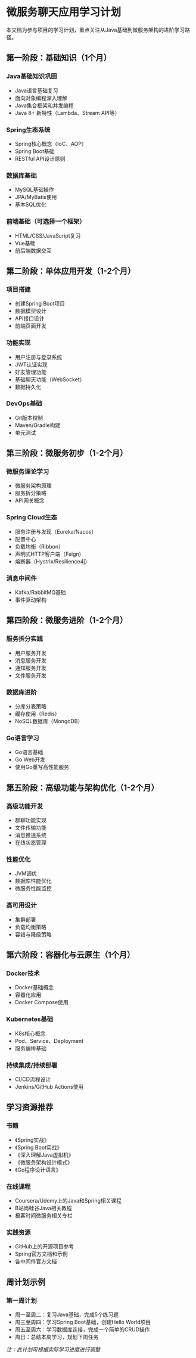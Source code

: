 # 微服务聊天应用学习计划

本文档为参与项目的学习计划，重点关注从Java基础到微服务架构的进阶学习路径。

## 第一阶段：基础知识（1个月）

### Java基础知识巩固
- Java语言基础复习
- 面向对象编程深入理解
- Java集合框架和并发编程
- Java 8+ 新特性（Lambda、Stream API等）

### Spring生态系统
- Spring核心概念（IoC、AOP）
- Spring Boot基础
- RESTful API设计原则

### 数据库基础
- MySQL基础操作
- JPA/MyBatis使用
- 基本SQL优化

### 前端基础（可选择一个框架）
- HTML/CSS/JavaScript复习
- Vue基础
- 前后端数据交互

## 第二阶段：单体应用开发（1-2个月）

### 项目搭建
- 创建Spring Boot项目
- 数据模型设计
- API接口设计
- 前端页面开发

### 功能实现
- 用户注册与登录系统
- JWT认证实现
- 好友管理功能
- 基础聊天功能（WebSocket）
- 数据持久化

### DevOps基础
- Git版本控制
- Maven/Gradle构建
- 单元测试

## 第三阶段：微服务初步（1-2个月）

### 微服务理论学习
- 微服务架构原理
- 服务拆分策略
- API网关概念

### Spring Cloud生态
- 服务注册与发现（Eureka/Nacos）
- 配置中心
- 负载均衡（Ribbon）
- 声明式HTTP客户端（Feign）
- 熔断器（Hystrix/Resilience4j）

### 消息中间件
- Kafka/RabbitMQ基础
- 事件驱动架构

## 第四阶段：微服务进阶（1-2个月）

### 服务拆分实践
- 用户服务开发
- 消息服务开发
- 通知服务开发
- 文件服务开发

### 数据库进阶
- 分库分表策略
- 缓存使用（Redis）
- NoSQL数据库（MongoDB）

### Go语言学习
- Go语言基础
- Go Web开发
- 使用Go重写高性能服务

## 第五阶段：高级功能与架构优化（1-2个月）

### 高级功能开发
- 群聊功能实现
- 文件传输功能
- 消息推送系统
- 在线状态管理

### 性能优化
- JVM调优
- 数据库性能优化
- 微服务性能监控

### 高可用设计
- 集群部署
- 负载均衡策略
- 容错与降级策略

## 第六阶段：容器化与云原生（1个月）

### Docker技术
- Docker基础概念
- 容器化应用
- Docker Compose使用

### Kubernetes基础
- K8s核心概念
- Pod、Service、Deployment
- 服务编排基础

### 持续集成/持续部署
- CI/CD流程设计
- Jenkins/GitHub Actions使用

## 学习资源推荐

### 书籍
- 《Spring实战》
- 《Spring Boot实战》
- 《深入理解Java虚拟机》
- 《微服务架构设计模式》
- 《Go程序设计语言》

### 在线课程
- Coursera/Udemy上的Java和Spring相关课程
- B站尚硅谷Java相关教程
- 极客时间微服务相关专栏

### 实践资源
- GitHub上的开源项目参考
- Spring官方文档和示例
- 各中间件官方文档

## 周计划示例

### 第一周计划
- 周一至周二：复习Java基础，完成5个练习题
- 周三至周四：学习Spring Boot基础，创建Hello World项目
- 周五至周六：学习数据库连接，完成一个简单的CRUD操作
- 周日：总结本周学习，规划下周任务

_注：此计划可根据实际学习进度进行调整_ 